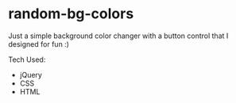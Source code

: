 # random-bg-colors
Just a simple background color changer with a button control that I designed for fun :)

Tech Used:
- jQuery
- CSS
- HTML
